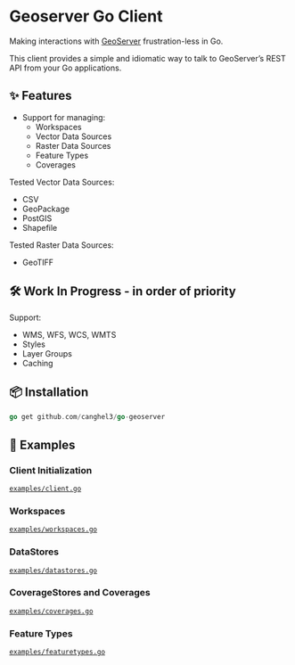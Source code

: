 # Geoserver Go Client

Making interactions with [GeoServer](https://geoserver.org/) frustration-less in Go.

This client provides a simple and idiomatic way to talk to GeoServer’s REST API from your Go applications.

## ✨ Features

- Support for managing:
    - Workspaces
    - Vector Data Sources
    - Raster Data Sources
    - Feature Types
    - Coverages

Tested Vector Data Sources:
- CSV
- GeoPackage
- PostGIS
- Shapefile

Tested Raster Data Sources:
- GeoTIFF

## 🛠️ Work In Progress - in order of priority

Support:

- WMS, WFS, WCS, WMTS 
- Styles
- Layer Groups
- Caching

## 📦 Installation

```go
go get github.com/canghel3/go-geoserver
```

## 🧪 Examples

### Client Initialization

[`examples/client.go`](./pkg/client/client_test.go)

### Workspaces

[`examples/workspaces.go`](./pkg/client/workspace_test.go)

### DataStores

[`examples/datastores.go`](./pkg/actions/datastore_test.go)

### CoverageStores and Coverages

[`examples/coverages.go`](./pkg/client/coverage_test.go)

### Feature Types

[`examples/featuretypes.go`](./pkg/client/featuretype_test.go)

